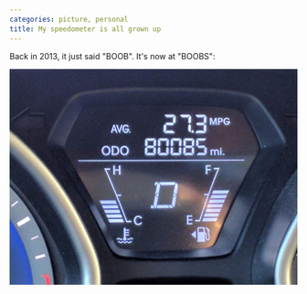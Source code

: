 ```yaml
---
categories: picture, personal
title: My speedometer is all grown up
---
```


Back in 2013, it just said "BOOB". It's now at "BOOBS":

![speedboobs](https://raw.githubusercontent.com/muneer78/muneer78.github.io/master/images/speedboobs.jpg) 
